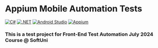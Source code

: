 # Appium Mobile Automation Tests

[![C#](https://img.shields.io/badge/Made%20with-C%23-239120.svg)](https://learn.microsoft.com/en-us/dotnet/csharp/)
[![.NET](https://img.shields.io/badge/.NET-5C2D91.svg)](https://dotnet.microsoft.com/)
[![Android Studio](https://img.shields.io/badge/Built%20with-Android%20Studio-3DDC84.svg)](https://developer.android.com/studio)
[![Appium](https://img.shields.io/badge/tested%20with-Appium-41BDF5.svg)](https://appium.io/)

### This is a test project for Front-End Test Automation July 2024 Course @ SoftUni

